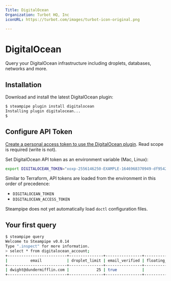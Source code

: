 ```yaml
---
Title: DigitalOcean
Organization: Turbot HQ, Inc
iconURL: https://turbot.com/images/turbot-icon-original.png

---
```


# DigitalOcean

Query your DigitalOcean infrastructure including droplets, databases, networks and more.


## Installation

Download and install the latest DigitalOcean plugin:

```bash
$ steampipe plugin install digitalocean
Installing plugin digitalocean...
$
```


## Configure API Token

[Create a personal access token to use the DigitalOcean plugin](https://www.digitalocean.com/docs/apis-clis/api/create-personal-access-token/).
Read scope is required (write is not).

Set DigitalOcean API token as an environment variable (Mac, Linux):

```bash
export DIGITALOCEAN_TOKEN="xoxp-2556146250-EXAMPLE-1646968370949-df954218b5da5b8614c85cc454136b27"
```

Similar to Terraform, API tokens are loaded from the environment in this order of precedence:
* `DIGITALOCEAN_TOKEN`
* `DIGITALOCEAN_ACCESS_TOKEN`

Steampipe does not yet automatically load `doctl` configuration files.


## Your first query

```bash
$ steampipe query
Welcome to Steampipe v0.0.14
Type ".inspect" for more information.
> select * from digitalocean_account;
+--------------------------+---------------+----------------+-------------------+--------+----------------+--------------------------------------+--------------+
|          email           | droplet_limit | email_verified | floating_ip_limit | status | status_message |                 uuid                 | volume_limit |
+--------------------------+---------------+----------------+-------------------+--------+----------------+--------------------------------------+--------------+
| dwight@dundermifflin.com |            25 | true           |                 3 | active |                | 1593cd23-4203-4bee-b87b-37189e1dcf96 |          100 |
+--------------------------+---------------+----------------+-------------------+--------+----------------+--------------------------------------+--------------+
```
